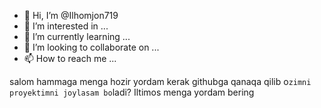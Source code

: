 - 👋 Hi, I’m @Ilhomjon719
- 👀 I’m interested in ...
- 🌱 I’m currently learning ...
- 💞️ I’m looking to collaborate on ...
- 📫 How to reach me ...

<!---
Ilhomjon719/Ilhomjon719 is a ✨ special ✨ repository because its `README.md` (this file) appears on your GitHub profile.
You can click the Preview link to take a look at your changes.
--->
salom hammaga menga hozir yordam kerak githubga qanaqa qilib o`zimni proyektimni joylasam bo`ladi? Iltimos menga yordam bering
